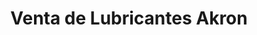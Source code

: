 ---
title: "Venta de Lubricantes Akron"
url: /cochabamba/venta-de-lubricantes-akron/
shop: Autoteile
---